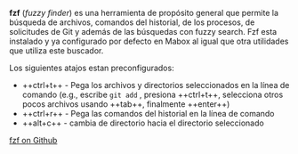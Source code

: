 **fzf** (*fuzzy finder*)  es una herramienta de propósito general que permite la búsqueda de archivos, comandos del historial, de los procesos, de solicitudes de Git y además de las búsquedas con  fuzzy search.
Fzf  esta instalado y ya configurado por defecto en Mabox al igual que otra utilidades que utiliza este buscador.

Los siguientes atajos estan preconfigurados:

- ++ctrl+t++ - Pega los archivos y directorios seleccionados en la línea de comando  (e.g., escribe  `git add` , presiona ++ctrl+t++, selecciona otros pocos archivos usando  ++tab++, finalmente ++enter++)
- ++ctrl+r++ - Pega las comandos del historial en la línea de comando 
- ++alt+c++ - cambia de directorio hacia el directorio seleccionado

[fzf on Github](https://github.com/junegunn/fzf)
